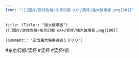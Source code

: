 ```yaml
---
Icon: "![[图片/游戏攻略/东京幻都 eX+/奖杯/強大破壞者.png|30]]"
---
```

```ad-common-bronze-trophy
title: (Title:: "強大破壞者")
![[图片/游戏攻略/东京幻都 eX+/奖杯/強大破壞者.png|100]]

(Comment:: "造成最大傷害達到５０００")
```

#东京幻都/奖杯 #奖杯 #奖杯/铜

